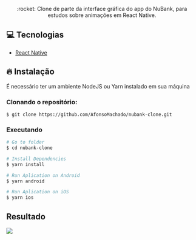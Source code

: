 <p align="center">:rocket: Clone de parte da interface gráfica do app do NuBank, para estudos sobre animações em React Native.</p>

## :computer: Tecnologias
<ul>
  <li><a href="https://reactnative.dev/">React Native</a></li>
</ul>

## :fire: Instalação

É necessário ter um ambiente NodeJS ou Yarn instalado em sua máquina

### Clonando o repositório:

```
$ git clone https://github.com/AfonsoMachado/nubank-clone.git
```

### Executando

```bash
# Go to folder
$ cd nubank-clone

# Install Dependencies
$ yarn install

# Run Aplication on Android
$ yarn android

# Run Aplication on iOS
$ yarn ios
```

## Resultado

![](https://github.com/AfonsoMachado/nubank-clone/blob/master/nur.gif)
